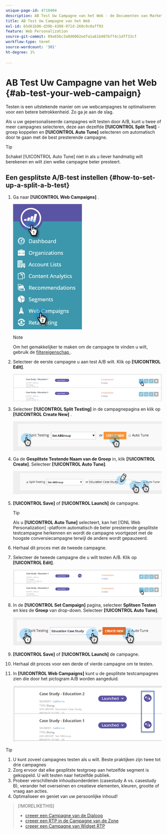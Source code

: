 ```yaml
---
unique-page-id: 4719404
description: AB Test Uw Campagne van het Web - de Documenten van Marketo - de Documentatie van het Product
title: AB Test Uw Campagne van het Web
exl-id: 65d61b96-d39b-4388-971d-260c9c0aff93
feature: Web Personalization
source-git-commit: 09a656c3a0d0002edfa1a61b987bff4c1dff33cf
workflow-type: tm+mt
source-wordcount: '301'
ht-degree: 1%

---
```


# AB Test Uw Campagne van het Web {#ab-test-your-web-campaign}

Testen is een uitstekende manier om uw webcampagnes te optimaliseren voor een betere betrokkenheid. Zo ga je aan de slag.

Als u uw gepersonaliseerde campagnes wilt testen door A/B, kunt u twee of meer campagnes selecteren, deze aan dezelfde **[!UICONTROL Split Test]** -groep koppelen en **[!UICONTROL Auto Tune]** selecteren om automatisch door te gaan met de best presterende campagne.

>[!TIP]
>
>Schakel [!UICONTROL Auto Tune] niet in als u liever handmatig wilt berekenen en wilt zien welke campagne beter presteert.

## Een gesplitste A/B-test instellen {#how-to-set-up-a-split-a-b-test}

1. Ga naar **[!UICONTROL Web Campaigns]** .

   ![](assets/web-campaigns-hand-2.jpg)

   >[!NOTE]
   >
   >Om het gemakkelijker te maken om de campagne te vinden u wilt, gebruik de [ filtereigenschap ](/help/marketo/product-docs/web-personalization/working-with-web-campaigns/filter-web-campaigns.md).

1. Selecteer de eerste campagne u aan test A/B wilt. Klik op **[!UICONTROL Edit]**.

   ![](assets/image2016-11-4-13-3a46-3a37.png)

1. Selecteer **[!UICONTROL Split Testing]** in de campagnepagina en klik op **[!UICONTROL Create New]** .

   ![](assets/image2014-11-26-16-3a47-3a18.png)

1. Ga de **Gesplitste Testende Naam van de Groep** in, klik **[!UICONTROL Create]**. Selecteer **[!UICONTROL Auto Tune]**.

   ![](assets/image2014-11-26-16-3a52-3a24.png)

1. **[!UICONTROL Save]** of **[!UICONTROL Launch]** de campagne.

   >[!TIP]
   >
   >Als u **[!UICONTROL Auto Tune]** selecteert, kan het [!DNL Web Personalization] -platform automatisch de beter presterende gesplitste testcampagne herkennen en wordt de campagne voortgezet met de hoogste conversiecampagne terwijl de andere wordt gepauzeerd.

1. Herhaal dit proces met de tweede campagne.

1. Selecteer de tweede campagne die u wilt testen A/B. Klik op **[!UICONTROL Edit]**.

   ![](assets/image2016-11-4-13-3a51-3a39.png)

1. In de **[!UICONTROL Set Campaign]** pagina, selecteer **Splitsen Testen** en kies de **Groep** van drop-down. Selecteer **[!UICONTROL Auto Tune]**.

   ![](assets/image2014-11-26-17-3a2-3a17.png)

1. **[!UICONTROL Save]** of **[!UICONTROL Launch]** de campagne.

1. Herhaal dit proces voor een derde of vierde campagne om te testen.

1. In **[!UICONTROL Web Campaigns]** kunt u de gesplitste testcampagnes zien die door het pictogram A/B worden aangeduid.

   ![](assets/image2016-11-4-13-3a55-3a5.png)

>[!TIP]
>
>1. U kunt zoveel campagnes testen als u wilt. Beste praktijken zijn twee tot drie campagnes
>1. Zorg ervoor dat elke gesplitste testgroep aan hetzelfde segment is gekoppeld. U wilt testen naar hetzelfde publiek.
>1. Probeer verschillende inhoudsonderdelen (casestudy A vs. casestudy B), verander het overseinen en creatieve elementen, kleuren, grootte of vraag aan acties.
>1. Optimaliseer en geniet van uw persoonlijke inhoud!

>[!MORELIKETHIS]
>
>* [ creeer een Campagne van de Dialoog ](/help/marketo/product-docs/web-personalization/working-with-web-campaigns/create-a-new-dialog-web-campaign.md)
>* [ creeer een RTP in de Campagne van de Zone ](/help/marketo/product-docs/web-personalization/working-with-web-campaigns/create-a-new-in-zone-web-campaign.md)
>* [ creeer een Campagne van Widget RTP ](/help/marketo/product-docs/web-personalization/working-with-web-campaigns/create-a-new-widget-web-campaign.md)
